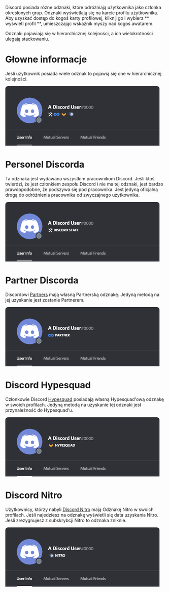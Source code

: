 <!-- TITLE: [PL] Odznaki -->


Discord posiada różne odznaki, które odróżniają użytkownika jako członka określonych grup. Odznaki wyświetlają się na karcie profilu użytkownika. Aby uzyskać dostęp do kogoś karty profilowej, kliknij go i wybierz ** wyświetl profil **, umieszczając wskaźnik myszy nad kogoś awatarem.

Odznaki pojawiają się w hierarchicznej kolejności, a ich wielokrotności ulegają stackowaniu. 

# Głowne informacje 
Jeśli użytkownik posiada wiele odznak to pojawią się one w hierarchicznej kolejności. 

![Generalbadges](/uploads/badges/generalbadges.png "Ogólny wygląd odznak")

# Personel Discorda 
Ta odznaka jest wydawana wszystkim pracownikom Discord. Jeśli ktoś twierdzi, że jest członkiem zespołu Discord i nie ma tej odznaki, jest bardzo prawdopodobne, że podszywa się pod pracownika. Jest jedyną oficjalną drogą do odróżnienia pracownika od zwyczajnego użytkownika. 

![Staffbadge](/uploads/badges/newstaffbadge.png "Odznaczenie Personelu Discorda")

# Partner Discorda
Discordowi [Partners](/partner) mają własną Partnerską odznakę. Jedyną metodą na jej uzyskanie jest zostanie Partnerem. 

![Newpartnerbadge](/uploads/badges/newpartnerbadge.png "Odznaka Partnerska")
# Discord Hypesquad
Członkowie Discord [Hypesquad](https://discordia.me/pl/hypesquad) posiadają własną Hypesquad'ową odznakę w swoich profilach. Jedyną metodą na uzyskanie tej odznaki jest przynależność do Hypesquad'u. 

![Hypesquadbadge](/uploads/badges/newhypesquadbadge.png "Odznaka Hypesquad")
# Discord Nitro
Użytkownicy, którzy nabyli [Discord Nitro](https://discordia.me/pl/nitro) mają Odznakę Nitro w swoich profilach. Jeśli najedziesz na odznakę wyświetli się data uzyskania Nitro. Jeśli zrezygnujesz z subskrybcji Nitro to odznaka zniknie. 

![Nitrobadge](/uploads/badges/newnitrobadge.png "Odznaka nitro")
